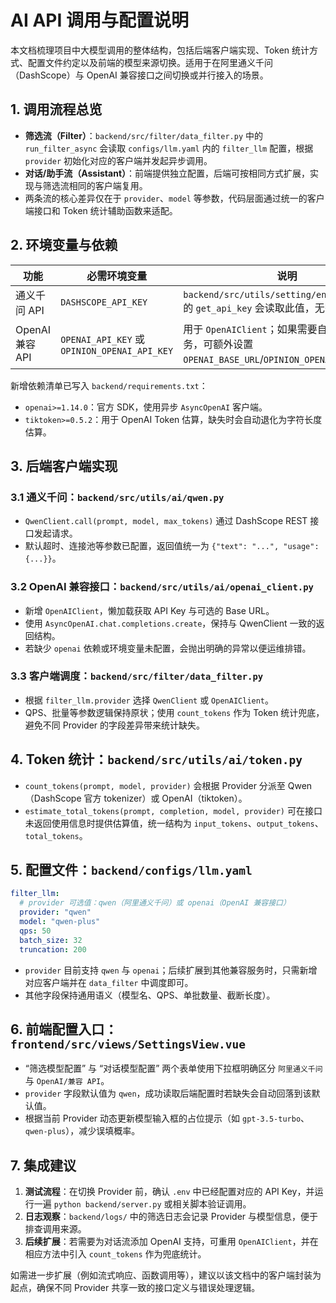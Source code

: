 # AI API 调用与配置说明

本文档梳理项目中大模型调用的整体结构，包括后端客户端实现、Token 统计方式、配置文件约定以及前端的模型来源切换。适用于在阿里通义千问（DashScope）与 OpenAI 兼容接口之间切换或并行接入的场景。

## 1. 调用流程总览
- **筛选流（Filter）**：`backend/src/filter/data_filter.py` 中的 `run_filter_async` 会读取 `configs/llm.yaml` 内的 `filter_llm` 配置，根据 `provider` 初始化对应的客户端并发起异步调用。
- **对话/助手流（Assistant）**：前端提供独立配置，后端可按相同方式扩展，实现与筛选流相同的客户端复用。
- 两条流的核心差异仅在于 `provider`、`model` 等参数，代码层面通过统一的客户端接口和 Token 统计辅助函数来适配。

## 2. 环境变量与依赖
| 功能 | 必需环境变量 | 说明 |
| ---- | ------------ | ---- |
| 通义千问 API | `DASHSCOPE_API_KEY` | `backend/src/utils/setting/env_loader.py` 的 `get_api_key` 会读取此值，无需改动。 |
| OpenAI 兼容 API | `OPENAI_API_KEY` 或 `OPINION_OPENAI_API_KEY` | 用于 `OpenAIClient`；如果需要自建或代理服务，可额外设置 `OPENAI_BASE_URL`/`OPINION_OPENAI_BASE_URL`。 |

新增依赖清单已写入 `backend/requirements.txt`：
- `openai>=1.14.0`：官方 SDK，使用异步 `AsyncOpenAI` 客户端。
- `tiktoken>=0.5.2`：用于 OpenAI Token 估算，缺失时会自动退化为字符长度估算。

## 3. 后端客户端实现
### 3.1 通义千问：`backend/src/utils/ai/qwen.py`
- `QwenClient.call(prompt, model, max_tokens)` 通过 DashScope REST 接口发起请求。
- 默认超时、连接池等参数已配置，返回值统一为 `{"text": "...", "usage": {...}}`。

### 3.2 OpenAI 兼容接口：`backend/src/utils/ai/openai_client.py`
- 新增 `OpenAIClient`，懒加载获取 API Key 与可选的 Base URL。
- 使用 `AsyncOpenAI.chat.completions.create`，保持与 QwenClient 一致的返回结构。
- 若缺少 `openai` 依赖或环境变量未配置，会抛出明确的异常以便运维排错。

### 3.3 客户端调度：`backend/src/filter/data_filter.py`
- 根据 `filter_llm.provider` 选择 `QwenClient` 或 `OpenAIClient`。
- QPS、批量等参数逻辑保持原状；使用 `count_tokens` 作为 Token 统计兜底，避免不同 Provider 的字段差异带来统计缺失。

## 4. Token 统计：`backend/src/utils/ai/token.py`
- `count_tokens(prompt, model, provider)` 会根据 Provider 分派至 Qwen（DashScope 官方 tokenizer）或 OpenAI（tiktoken）。
- `estimate_total_tokens(prompt, completion, model, provider)` 可在接口未返回使用信息时提供估算值，统一结构为 `input_tokens`、`output_tokens`、`total_tokens`。

## 5. 配置文件：`backend/configs/llm.yaml`
```yaml
filter_llm:
  # provider 可选值：qwen（阿里通义千问）或 openai（OpenAI 兼容接口）
  provider: "qwen"
  model: "qwen-plus"
  qps: 50
  batch_size: 32
  truncation: 200
```
- `provider` 目前支持 `qwen` 与 `openai`；后续扩展到其他兼容服务时，只需新增对应客户端并在 `data_filter` 中调度即可。
- 其他字段保持通用语义（模型名、QPS、单批数量、截断长度）。

## 6. 前端配置入口：`frontend/src/views/SettingsView.vue`
- “筛选模型配置” 与 “对话模型配置” 两个表单使用下拉框明确区分 `阿里通义千问` 与 `OpenAI/兼容 API`。
- `provider` 字段默认值为 `qwen`，成功读取后端配置时若缺失会自动回落到该默认值。
- 根据当前 Provider 动态更新模型输入框的占位提示（如 `gpt-3.5-turbo`、`qwen-plus`），减少误填概率。

## 7. 集成建议
1. **测试流程**：在切换 Provider 前，确认 `.env` 中已经配置对应的 API Key，并运行一遍 `python backend/server.py` 或相关脚本验证调用。
2. **日志观察**：`backend/logs/` 中的筛选日志会记录 Provider 与模型信息，便于排查调用来源。
3. **后续扩展**：若需要为对话流添加 OpenAI 支持，可重用 `OpenAIClient`，并在相应方法中引入 `count_tokens` 作为兜底统计。

如需进一步扩展（例如流式响应、函数调用等），建议以该文档中的客户端封装为起点，确保不同 Provider 共享一致的接口定义与错误处理逻辑。
